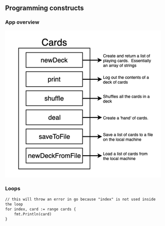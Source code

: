 ## Programming constructs

### App overview
![Overview](resources/card-deck-overview.png)

### Loops
```
// this will throw an error in go because "index" is not used inside the loop
for index, card := range cards {
    fmt.Println(card)
}
```